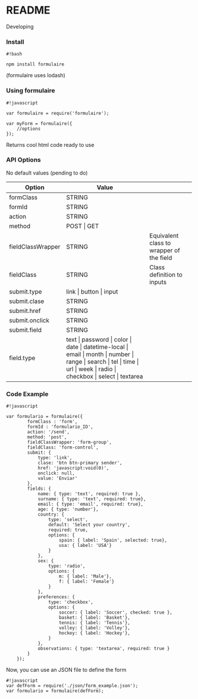 # README #

Developing

### Install ###


```
#!bash

npm install formulaire
```

(formulaire uses lodash)


### Using formulaire ###


```
#!javascript

var formulaire = require('formulaire');

var myForm = formulaire({
    //options
});

```

Returns cool html code ready to use


### API Options ###

No default values (pending to do)


<table>
	<thead>
		<tr>
			<th>Option</th>
			<th>Value</th>
			<th></th>
		</tr>
	</thead>
	<tbody>
    	<tr>
    		<td>formClass</td>
    		<td>STRING</td>
    		<td></td>
    	</tr>
    	<tr>
    		<td>formId</td>
    		<td>STRING</td>
    		<td></td>
    	</tr>
    	<tr>
    		<td>action</td>
    		<td>STRING</td>
    		<td></td>
    	</tr>
    	<tr>
    		<td>method</td>
    		<td>POST | GET</td>
    		<td></td>
    	</tr>
    	<tr>
    		<td>fieldClassWrapper</td>
    		<td>STRING</td>
    		<td>Equivalent class to wrapper of the field</td>
    	</tr>
    	<tr>
    		<td>fieldClass</td>
    		<td>STRING</td>
    		<td>Class definition to inputs</td>
    	</tr>
    	<tr>
    		<td>submit.type</td>
    		<td>link | button | input</td>
    	</tr>
    	<tr>
    		<td>submit.clase</td>
    		<td>STRING</td>
    	</tr>
    	<tr>
    		<td>submit.href</td>
    		<td>STRING</td>
    	</tr>
    	<tr>
    		<td>submit.onclick</td>
    		<td>STRING</td>
    	</tr>
    	<tr>
    		<td>submit.field</td>
    		<td>STRING</td>
    	</tr>
    	<tr>
    		<td>field.type</td>
    		<td>text | password | color | date | datetime-local | email | month | number | range | search | tel | time | url | week | radio | checkbox | select | textarea </td>
    	</tr>
    </tbody>
</table>

### Code Example ###

```
#!javascript

var formulario = formulaire({
		formClass : 'form',
	    formId : 'formulario_ID',
		action: '/send',
	    method: 'post',
	    fieldClassWrapper: 'form-group',
	    fieldClass: 'form-control',
	    submit: { 
	        type: 'link',
	        clase: 'btn btn-primary sender',
	        href: 'javascript:void(0)',
	        onclick: null,
	        value: 'Enviar'
	    },
		fields: {
			name: { type: 'text', required: true },
			surname: { type: 'text', required: true},
			email: { type: 'email', required: true},
			age: { type: 'number'},
			country: {
				type: 'select',
				default: 'Select your country',
				required: true,
				options: {
					spain: { label: 'Spain', selected: true},
					usa: { label: 'USA'}
				}
			},
			sex: {
				type: 'radio',
				options: {
					m: { label: 'Male'},
					f: { label: 'Female'}
				}
			},
			preferences: {
				type: 'checkbox',
				options: {
					soccer: { label: 'Soccer', checked: true },
					basket: { label: 'Basket'},
					tennis: { label: 'Tennis'},
					volley: { label: 'Volley'},
					hockey: { label: 'Hockey'},
				}
			},
			observations: { type: 'textarea', required: true }
		}
	});

```

Now, you can use an JSON file to define the form

```
#!javascript
var defForm = require('./json/form_example.json');
var formulario = formulaire(defForm);

```